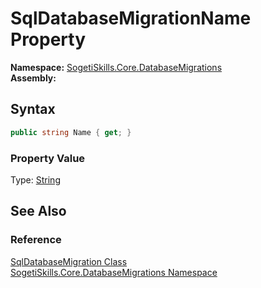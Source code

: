 SqlDatabaseMigrationName Property
=================================

**Namespace:** [SogetiSkills.Core.DatabaseMigrations][1]  
**Assembly:**

Syntax
------

```csharp
public string Name { get; }
```

### Property Value
Type: [String][2]

See Also
--------

### Reference
[SqlDatabaseMigration Class][3]  
[SogetiSkills.Core.DatabaseMigrations Namespace][1]  

[1]: ../README.md
[2]: http://msdn.microsoft.com/en-us/library/s1wwdcbf
[3]: README.md